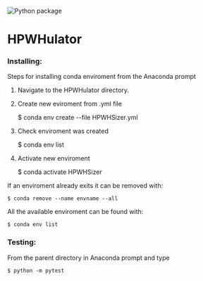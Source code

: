 ![Python package](https://github.com/EcotopeResearch/HPWHulator/workflows/Python%20package/badge.svg)
# HPWHulator 	

### Installing:
Steps for installing conda enviroment from the Anaconda prompt
1. Navigate to the HPWHulator directory.
2. Create new eviroment from .yml file

	$ conda env create --file HPWHSizer.yml
3. Check enviroment was created

	$ conda env list
4. Activate new enviroment

	$ conda activate HPWHSizer

If an enviroment already exits it can be removed with:

	$ conda remove --name envname --all
	
	
All the available enviroment can be found with:

	$ conda env list

### Testing:
From the parent directory in Anaconda prompt and type 

	$ python -m pytest

